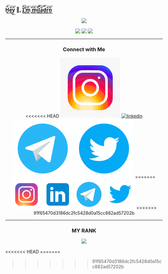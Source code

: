 ### H̳̿͟͞e̳̿͟͞y̳̿͟͞ 👋, I̳̿͟͞'̳̿͟͞m̳̿͟͞ ̳̿͟͞m̳̿͟͞i̳̿͟͞l̳̿͟͞a̳̿͟͞d̳̿͟͞r̳̿͟͞n̳̿͟͞

<p align="center">

<img alig src="https://github-readme-quotes.herokuapp.com/quote?theme=slateorange&animation=grow_out_in&layout=churchill&font=Redressed" />
</p>






<p align="center">
  <a href="https://github-profile-summary-cards.vercel.app/api/cards/profile-details?username=miladrn"> <img alig src="https://github-profile-summary-cards.vercel.app/api/cards/profile-details?username=miladrn&theme=github" /></a>
  <a href="https://github-profile-summary-cards.vercel.app/api/cards/most-commit-language?username=miladrn"> <img alig src="https://github-profile-summary-cards.vercel.app/api/cards/most-commit-language?username=miladrn&theme=github" /></a>
  <a href="https://github-readme-stats.vercel.app/api?username=miladrn"> <img alig src="https://github-readme-stats.vercel.app/api?username=miladrn&column=3&margin-w=15&margin-h=15" /></a>
  </p>


<hr>



<div align="center">
    <h3 >Connect with Me</h3>
    <p>
<<<<<<< HEAD
        <a href="https://github.com/miladrn/miladrn/edit/main/README.md"><img title="instagram" alt="instagram" src="img/instagram.gif"/></a>
        <a href="www.linkedin.com/in/milad-rezanezhad"><img title="linkedin" alt="linkedin" src="img/linkedin.gif"/></a>
        <a href="https://t.me/developer_milad"><img title="telegram" alt="telegram" src="img/telegram.gif"/></a>
        <a href="https://twitter.com/Milad_RN_"><img title="twitter" alt="twitter" src="img/twitter.gif"/></a>
=======
        <a href="https://github.com/miladrn/miladrn/edit/main/README.md"><img title="instagram" alt="instagram" src="img/instagram.svg"/></a>
        <a href="www.linkedin.com/in/milad-rezanezhad"><img title="linkedin" alt="linkedin" src="img/linkedin.svg"/></a>
        <a href="https://t.me/developer_milad"><img title="telegram" alt="telegram" src="img/telegram.svg"/></a>
        <a href="https://twitter.com/Milad_RN_"><img title="twitter" alt="twitter" src="img/twitter.svg"/></a>
>>>>>>> 91f65470d3186dc2fc5428d0a15cc882ad57202b
        </p>
</div>
<hr>
<h3 align="center" >MY RANK</h3>
<p align="center">
   <img alig src="https://github-profile-trophy.vercel.app/?username=miladrn&column=3&margin-w=15&margin-h=15" />
</p>
<<<<<<< HEAD
=======





  
>>>>>>> 91f65470d3186dc2fc5428d0a15cc882ad57202b
